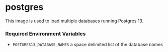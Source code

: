 # postgres

This image is used to load multiple databases running Postgres 13.

### Required Environment Variables

- `POSTGRES13_DATABASE_NAMES` a space delimited list of the database names
